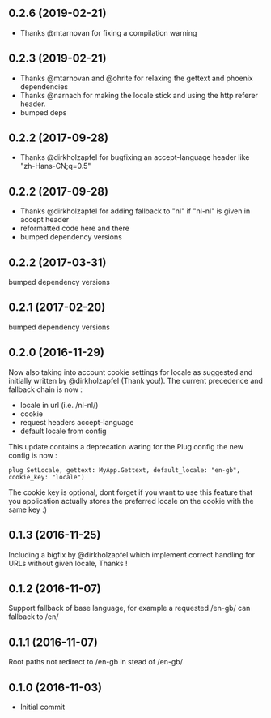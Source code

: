 ## 0.2.6 (2019-02-21)
- Thanks @mtarnovan for fixing a compilation warning

## 0.2.3 (2019-02-21)
- Thanks @mtarnovan and @ohrite for relaxing the gettext and phoenix dependencies
- Thanks @narnach for making the locale stick and using the http referer header.
- bumped deps

## 0.2.2 (2017-09-28)
- Thanks @dirkholzapfel for bugfixing an accept-language header like "zh-Hans-CN;q=0.5"
## 0.2.2 (2017-09-28)
- Thanks @dirkholzapfel for adding fallback to "nl" if "nl-nl" is given in accept header
- reformatted code here and there
- bumped dependency versions


## 0.2.2 (2017-03-31)
bumped dependency versions

## 0.2.1 (2017-02-20)
bumped dependency versions

## 0.2.0 (2016-11-29)
Now also taking into account cookie settings for locale as suggested and initially written by @dirkholzapfel (Thank you!).
The current precedence and fallback chain is now :

- locale in url (i.e. /nl-nl/)
- cookie
- request headers accept-language
- default locale from config

This update contains a deprecation waring for the Plug config the new config is now :

```plug SetLocale, gettext: MyApp.Gettext, default_locale: "en-gb", cookie_key: "locale")```

The cookie key is optional, dont forget if you want to use this feature that you application actually stores the preferred locale on the cookie with the same key :)


## 0.1.3 (2016-11-25)
Including a bigfix by @dirkholzapfel which implement correct handling for URLs without given locale, Thanks !

## 0.1.2 (2016-11-07)
Support fallback of base language, for example a requested /en-gb/ can fallback to /en/

## 0.1.1 (2016-11-07)
Root paths not redirect to /en-gb in stead of /en-gb/

## 0.1.0 (2016-11-03)
  - Initial commit
